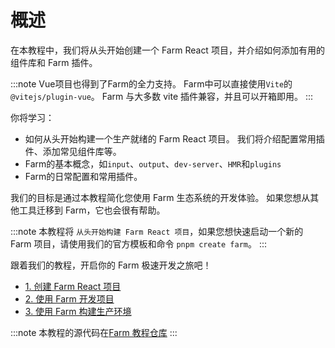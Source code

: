 # 概述
在本教程中，我们将从头开始创建一个 Farm React 项目，并介绍如何添加有用的组件库和 Farm 插件。

:::note
Vue项目也得到了Farm的全力支持。 Farm中可以直接使用`Vite`的`@vitejs/plugin-vue`。 Farm 与大多数 vite 插件兼容，并且可以开箱即用。
:::

你将学习：
* 如何从头开始构建一个生产就绪的 Farm React 项目。 我们将介绍配置常用插件、添加常见组件库等。
* Farm的基本概念，如`input`、`output`、`dev-server`、`HMR`和`plugins`
* Farm的日常配置和常用插件。

我们的目标是通过本教程简化您使用 Farm 生态系统的开发体验。 如果您想从其他工具迁移到 Farm，它也会很有帮助。

:::note
本教程将 `从头开始构建 Farm React 项目`，如果您想快速启动一个新的 Farm 项目，请使用我们的官方模板和命令 `pnpm create farm`。
:::

跟着我们的教程，开启你的 Farm 极速开发之旅吧！

* [1. 创建 Farm React 项目](/docs/tutorials/create)
* [2. 使用 Farm 开发项目](/docs/tutorials/start)
* [3. 使用 Farm 构建生产环境](/docs/tutorials/build)

:::note
本教程的源代码在[Farm 教程仓库](https://github.com/farm-fe/tutorials)
:::